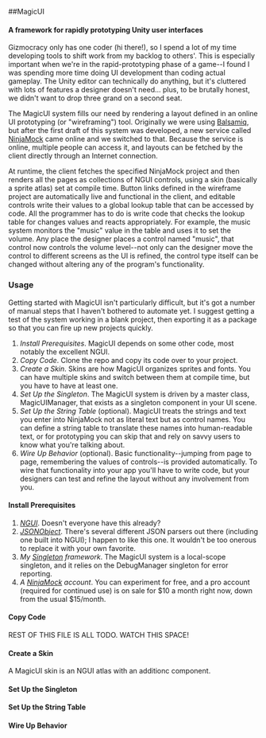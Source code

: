 ##MagicUI
#### A framework for rapidly prototyping Unity user interfaces

Gizmocracy only has one coder (hi there!), so I spend a lot of my time developing tools to shift work from my backlog to others'. This is especially important when we're in the rapid-prototyping phase of a game--I found I was spending more time doing UI development than coding actual gameplay. The Unity editor can technically do anything, but it's cluttered with lots of features a designer doesn't need... plus, to be brutally honest, we didn't want to drop three grand on a second seat.

The MagicUI system fills our need by rendering a layout defined in an online UI prototyping (or "wireframing") tool. Originally we were using [Balsamiq](http://balsamiq.com/), but after the first draft of this system was developed, a new service called [NinjaMock](http://ninjamock.com/) came online and we switched to that. Because the service is online, multiple people can access it, and layouts can be fetched by the client directly through an Internet connection.

At runtime, the client fetches the specified NinjaMock project and then renders all the pages as collections of NGUI controls, using a skin (basically a sprite atlas) set at compile time. Button links defined in the wireframe project are automatically live and functional in the client, and editable controls write their values to a global lookup table that can be accessed by code. All the programmer has to do is write code that checks the lookup table for changes values and reacts appropriately. For example, the music system monitors the "music" value in the table and uses it to set the volume. Any place the designer places a control named "music", that control now controls the volume level--not only can the designer move the control to different screens as the UI is refined, the control type itself can be changed without altering any of the program's functionality.

### Usage

Getting started with MagicUI isn't particularly difficult, but it's got a number of manual steps that I haven't bothered to automate yet. I suggest getting a test of the system working in a blank project, then exporting it as a package so that you can fire up new projects quickly.

1. *Install Prerequisites*. MagicUI depends on some other code, most notably the excellent NGUI.
2. *Copy Code*. Clone the repo and copy its code over to your project.
3. *Create a Skin*. Skins are how MagicUI organizes sprites and fonts. You can have multiple skins and switch between them at compile time, but you have to have at least one.
4. *Set Up the Singleton*. The MagicUI system is driven by a master class, MagicUIManager, that exists as a singleton component in your UI scene.
5. *Set Up the String Table* (optional). MagicUI treats the strings and text you enter into NinjaMock not as literal text but as control names. You can define a string table to translate these names into human-readable text, or for prototyping you can skip that and rely on savvy users to know what you're talking about.
6. *Wire Up Behavior* (optional). Basic functionality--jumping from page to page, remembering the values of controls--is provided automatically. To wire that functionality into your app you'll have to write code, but your designers can test and refine the layout without any involvement from you.

#### Install Prerequisites

1. *[NGUI](http://u3d.as/content/tasharen-entertainment/ngui-next-gen-ui/2vh)*. Doesn't everyone have this already?
2. *[JSONObject](https://www.assetstore.unity3d.com/#/content/710)*. There's several different JSON parsers out there (including one built into NGUI); I happen to like this one. It wouldn't be too onerous to replace it with your own favorite.
3. *My [Singleton](http://stebeegizmo.github.io/Singleton/) framework*. The MagicUI system is a local-scope singleton, and it relies on the DebugManager singleton for error reporting.
4. *A [NinjaMock](http://ninjamock.com/) account*. You can experiment for free, and a pro account (required for continued use) is on sale for $10 a month right now, down from the usual $15/month.

#### Copy Code

REST OF THIS FILE IS ALL TODO. WATCH THIS SPACE!

#### Create a Skin

A MagicUI skin is an NGUI atlas with an additionc component.

#### Set Up the Singleton

#### Set Up the String Table

#### Wire Up Behavior


